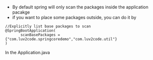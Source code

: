 - By default spring will only scan the packages inside the application pacakge
- if you want to place some packages outside, you can do it by
```
//Explicitly list base packages to scan  
@SpringBootApplication(  
       scanBasePackages = {"com.luv2code.springcoredemo","com.luv2code.util"}  
)
```
In the Application.java